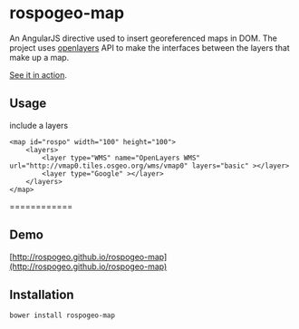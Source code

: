 rospogeo-map
============

An AngularJS directive used to insert georeferenced maps in DOM.
The project uses [openlayers](http://openlayers.org/) API to make the interfaces between the layers that make up a map.

[See it in action](http://rospogeo.github.io/rospogeo-map).

Usage
-----

include a layers

    <map id="rospo" width="100" height="100">
        <layers>
            <layer type="WMS" name="OpenLayers WMS" url="http://vmap0.tiles.osgeo.org/wms/vmap0" layers="basic" ></layer>
            <layer type="Google" ></layer>
        </layers>
    </map>

============

Demo
----------

[http://rospogeo.github.io/rospogeo-map](http://rospogeo.github.io/rospogeo-map)


Installation
----------

    bower install rospogeo-map